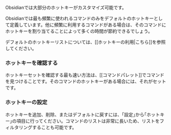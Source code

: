 Obsidianでは大部分のホットキーがカスタマイズ可能です。

Obsidianでは最も頻繁に使われるコマンドのみをデフォルトのホットキーとして定義しています。他に頻繁に利用するコマンドがある場合は、そのコマンドにホットキーを割り当てることによって多くの時間が節約できるでしょう。

デフォルトのホットキーリストについては、[[ホットキーの利用|こちら]]を参照してください。

### ホットキーを確認する

ホットキーセットを確認する最も速い方法は、[[コマンドパレット]]でコマンドを見つけることです。そのコマンドのホットキーがある場合には、それがセットです。

### ホットキーの設定

ホットキーを追加、削除、またはデフォルトに戻すには、｢設定｣から｢ホットキー｣の項目に行ってください。コマンドのリストは非常に長いため、リストをフィルタリングすることも可能です。